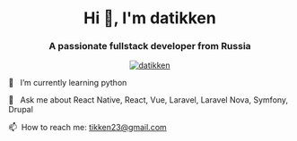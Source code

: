 <h1 align="center">Hi 👋, I'm datikken</h1>
<h3 align="center">A passionate fullstack developer from Russia</h3>

<p align="center"><a href="https://github.com/datikken/github-profile-trophy"><img src="https://github-profile-trophy.vercel.app/?username=datikken" alt="datikken" /></a></p>

🌱 &nbsp; I’m currently learning python

💬 &nbsp; Ask me about React Native, React, Vue, Laravel, Laravel Nova, Symfony, Drupal

📫&nbsp; How to reach me: tikken23@gmail.com
